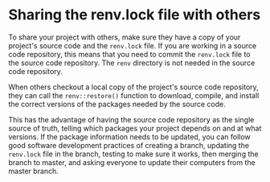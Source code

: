 # Sharing the renv.lock file with others

To share your project with others, make sure they have a copy of your project's
source code and the `renv.lock` file. If you are working in a source code
repository, this means that you need to commit the `renv.lock` file to the
source code repository. The `renv` directory is not needed in the source code
repository.

When others checkout a local copy of the project's source code repository, they
can call the `renv::restore()` function to download, compile, and install the
correct versions of the packages needed by the source code.

This has the advantage of having the source code repository as the single
source of truth, telling which packages your project depends on and at what
versions. If the package information needs to be updated, you can follow good
software development practices of creating a branch, updating the `renv.lock`
file in the branch, testing to make sure it works, then merging the branch to
master, and asking everyone to update their computers from the master branch.

